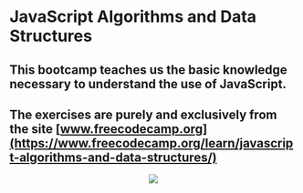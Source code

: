 # JavaScript Algorithms and Data Structures 
## This bootcamp teaches us the basic knowledge necessary to understand the use of JavaScript. 
## The exercises are purely and exclusively from the site [www.freecodecamp.org](https://www.freecodecamp.org/learn/javascript-algorithms-and-data-structures/)
<p align="center">
  <img src="![imagen](https://user-images.githubusercontent.com/79936247/204143490-245a66e3-08c4-4ffe-a209-a8087d4e1daa.png)" />
</p>
